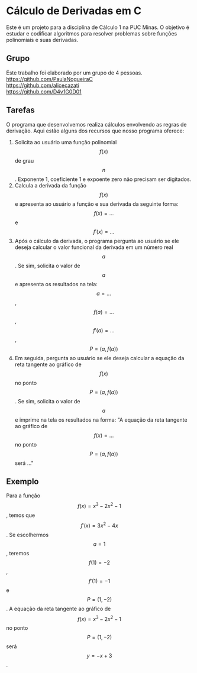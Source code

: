 # Cálculo de Derivadas em C
Este é um projeto para a disciplina de Cálculo 1 na PUC Minas. O objetivo é estudar e codificar algoritmos para resolver problemas sobre funções polinomiais e suas derivadas.

## Grupo
Este trabalho foi elaborado por um grupo de 4 pessoas.<br>
https://github.com/PaulaNogueiraC<br>
https://github.com/alicecazati<br>
https://github.com/D4v1G0D01


## Tarefas
O programa que desenvolvemos realiza cálculos envolvendo as regras de derivação. Aqui estão alguns dos recursos que nosso programa oferece:

1. Solicita ao usuário uma função polinomial $$f(x)$$ de grau $$n$$. Exponente 1, coeficiente 1 e expoente zero não precisam ser digitados.
2. Calcula a derivada da função $$f(x)$$ e apresenta ao usuário a função e sua derivada da seguinte forma: $$f(x) = ...$$ e $$f'(x) = ...$$
3. Após o cálculo da derivada, o programa pergunta ao usuário se ele deseja calcular o valor funcional da derivada em um número real $$a$$. Se sim, solicita o valor de $$a$$ e apresenta os resultados na tela: $$a = ...$$, $$f(a) = ...$$, $$f'(a) = ...$$, $$P = (a, f(a))$$
4. Em seguida, pergunta ao usuário se ele deseja calcular a equação da reta tangente ao gráfico de $$f(x)$$ no ponto $$P = (a, f(a))$$. Se sim, solicita o valor de $$a$$ e imprime na tela os resultados na forma: "A equação da reta tangente ao gráfico de $$f(x) = ...$$ no ponto $$P = (a, f(a))$$ será ..."

## Exemplo
Para a função $$f(x) = x^3 - 2x^2 - 1$$, temos que $$f'(x) = 3x^2 - 4x$$. Se escolhermos $$a = 1$$, teremos $$f(1) = -2$$, $$f'(1) = -1$$ e $$P = (1, -2)$$. A equação da reta tangente ao gráfico de $$f(x) = x^3 - 2x^2 - 1$$ no ponto $$P = (1, -2)$$ será $$y = -x + 3$$.
